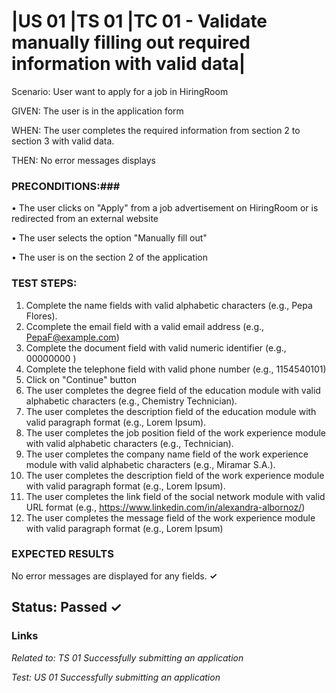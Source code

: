 # |US 01 |TS 01 |TC 01 - Validate manually filling out required information with valid data| #

Scenario: User want to apply for a job in HiringRoom 

GIVEN: The user is in the application form

WHEN: The user completes the required information from section 2 to section 3 with valid data.

THEN: No error messages displays

### PRECONDITIONS:###

• The user clicks on "Apply" from a job advertisement on HiringRoom or is redirected from an external website 

• The user selects the option "Manually fill out"

• The user is on the section 2 of the application

### TEST STEPS: ###

1. Complete the name fields with valid alphabetic characters (e.g., Pepa Flores). 
2. Ccomplete the email field with a valid email address (e.g., PepaF@example.com)
3. Complete the document field with valid numeric identifier (e.g., 00000000 )
4. Complete the telephone field with valid phone number (e.g., 1154540101)
5. Click on "Continue" button 
6. The user completes the degree field of the education module with valid alphabetic characters (e.g., Chemistry Technician). 
7. The user completes the description field of the education module with valid paragraph format (e.g., Lorem Ipsum).
8. The user completes the job position field of the work experience module with valid alphabetic characters (e.g., Technician).
9. The user completes the company name field of the work experience module with valid alphabetic characters (e.g., Miramar S.A.). 
10. The user completes the description field of the work experience module with valid paragraph format (e.g., Lorem Ipsum).
11. The user completes the link field of the social network module with valid URL format (e.g., https://www.linkedin.com/in/alexandra-albornoz/)
12. The user completes the message field of the work experience module with valid paragraph format (e.g., Lorem Ipsum)
               
### EXPECTED RESULTS ###
No error messages are displayed for any fields. **✓**

## Status: Passed ✓ ##

### Links ###

*Related to: TS 01 Successfully submitting an application*

*Test: US 01 Successfully submitting an application*
